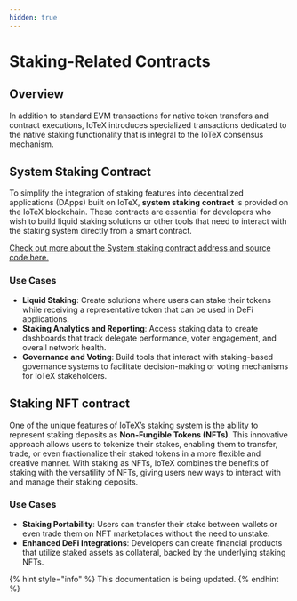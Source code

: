 ```yaml
---
hidden: true
---
```


# Staking-Related Contracts

## Overview

In addition to standard EVM transactions for native token transfers and contract executions, IoTeX introduces specialized transactions dedicated to the native staking functionality that is integral to the IoTeX consensus mechanism.

## System Staking Contract

To simplify the integration of staking features into decentralized applications (DApps) built on IoTeX, **system staking contract** is provided on the IoTeX blockchain. These contracts are essential for developers who wish to build liquid staking solutions or other tools that need to interact with the staking system directly from a smart contract.

[Check out more about the System staking contract address and source code here.](https://docs.iotex.io/builders/defi/liquid-staking-dapps#the-system-staking-contract)

### Use Cases

* **Liquid Staking**: Create solutions where users can stake their tokens while receiving a representative token that can be used in DeFi applications.
* **Staking Analytics and Reporting**: Access staking data to create dashboards that track delegate performance, voter engagement, and overall network health.
* **Governance and Voting**: Build tools that interact with staking-based governance systems to facilitate decision-making or voting mechanisms for IoTeX stakeholders.

## Staking NFT contract

One of the unique features of IoTeX’s staking system is the ability to represent staking deposits as **Non-Fungible Tokens (NFTs)**. This innovative approach allows users to tokenize their stakes, enabling them to transfer, trade, or even fractionalize their staked tokens in a more flexible and creative manner. With staking as NFTs, IoTeX combines the benefits of staking with the versatility of NFTs, giving users new ways to interact with and manage their staking deposits.

### Use Cases

* **Staking Portability**: Users can transfer their stake between wallets or even trade them on NFT marketplaces without the need to unstake.
* **Enhanced DeFi Integrations**: Developers can create financial products that utilize staked assets as collateral, backed by the underlying staking NFTs.

{% hint style="info" %}
This documentation is being updated.
{% endhint %}

